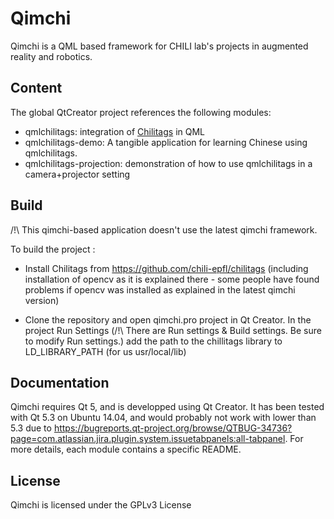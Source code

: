 Qimchi
=======

Qimchi is a QML based framework for CHILI lab's projects in augmented reality
and robotics.

Content
--------

The global QtCreator project references the following modules:

* qmlchilitags: integration of [Chilitags](https://github.com/chili-epfl/chilitags)
  in QML
* qmlchilitags-demo: A tangible application for learning Chinese using qmlchilitags.
* qmlchilitags-projection: demonstration of how to use qmlchilitags in a
  camera+projector setting


Build
------

/!\ This qimchi-based application doesn't use the latest qimchi framework.

To build the project :

- Install Chilitags from https://github.com/chili-epfl/chilitags (including installation of opencv as it is explained there - some people have found problems if opencv was installed as explained in the latest qimchi version)

- Clone the repository and open qimchi.pro project in Qt Creator. In the project Run Settings (/!\ There are Run settings & Build settings. Be sure to modify Run settings.) add the path to the chillitags library to LD_LIBRARY_PATH (for us usr/local/lib)


Documentation
-------------

Qimchi requires Qt 5, and is developped using Qt Creator.
It has been tested with Qt 5.3 on Ubuntu 14.04, and would probably not work
with lower than 5.3 due to 
https://bugreports.qt-project.org/browse/QTBUG-34736?page=com.atlassian.jira.plugin.system.issuetabpanels:all-tabpanel.
For more details, each module contains a specific README.

License
-------
Qimchi is licensed under the GPLv3 License
